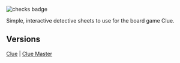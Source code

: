 ![checks badge](https://img.shields.io/github/checks-status/LowlyDBA/clue-sheet/main)

Simple, interactive detective sheets to use for the board game Clue.

## Versions

[Clue](clue.md) | [Clue Master](clue-master.md)

<!--
<script src="https://cdn.jsdelivr.net/npm/darkmode-js@1.5.7/lib/darkmode-js.min.js"></script>
<script>
  const options = {
  label: '🌓', // default: ''
}
  function addDarkmodeWidget() {
    new Darkmode(options).showWidget();
  }
  window.addEventListener('load', addDarkmodeWidget);
</script>
-->
